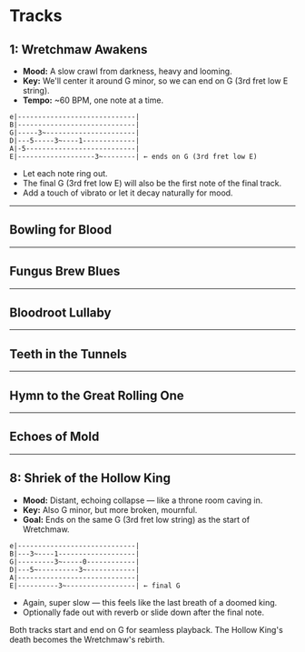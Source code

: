 Tracks
====

## 1: Wretchmaw Awakens

- **Mood:** A slow crawl from darkness, heavy and looming.
- **Key:** We'll center it around G minor, so we can end on G (3rd fret low E string).
- **Tempo:** ~60 BPM, one note at a time.

```
e|-----------------------------|
B|-----------------------------|
G|-----3~----------------------|
D|---5-----3~----1-------------|
A|-5---------------------------|
E|-------------------3~--------| ← ends on G (3rd fret low E)
```

- Let each note ring out.
- The final G (3rd fret low E) will also be the first note of the final track.
- Add a touch of vibrato or let it decay naturally for mood.

***

## Bowling for Blood

***

## Fungus Brew Blues

***

## Bloodroot Lullaby

***

## Teeth in the Tunnels

***

## Hymn to the Great Rolling One

***

## Echoes of Mold

***

## 8: Shriek of the Hollow King

- **Mood:** Distant, echoing collapse — like a throne room caving in.
- **Key:** Also G minor, but more broken, mournful.
- **Goal:** Ends on the same G (3rd fret low string) as the start of Wretchmaw.

```
e|-----------------------------|
B|---3~----1-------------------|
G|---------3~-----0------------|
D|---5~----------3~------------|
A|-----------------------------|
E|----------3~-----------------| ← final G
```

- Again, super slow — this feels like the last breath of a doomed king.
- Optionally fade out with reverb or slide down after the final note.

Both tracks start and end on G for seamless playback. The Hollow King's death becomes the Wretchmaw's rebirth.
